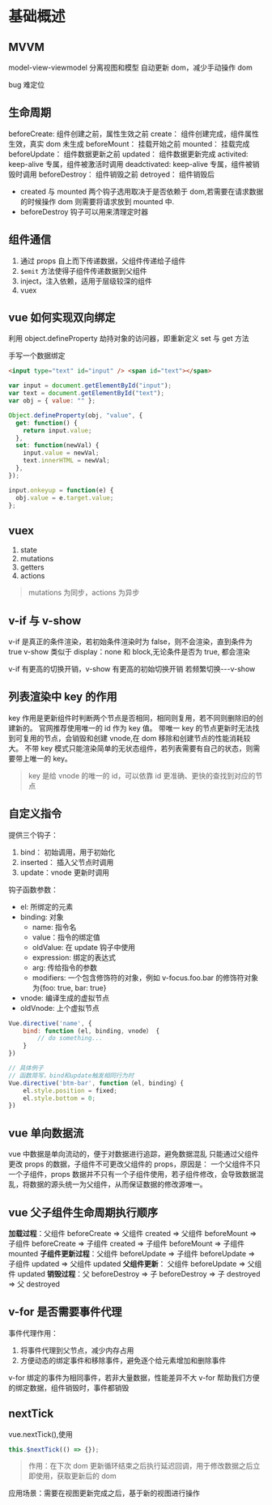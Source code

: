 # 基础概述

## MVVM

model-view-viewmodel
分离视图和模型
自动更新 dom，减少手动操作 dom

bug 难定位

## 生命周期

beforeCreate: 组件创建之前，属性生效之前
create： 组件创建完成，组件属性生效，真实 dom 未生成
beforeMount： 挂载开始之前
mounted： 挂载完成
beforeUpdate： 组件数据更新之前
updated： 组件数据更新完成
activited: keep-alive 专属，组件被激活时调用
deadctivated: keep-alive 专属，组件被销毁时调用
beforeDestroy： 组件销毁之前
detroyed： 组件销毁后

- created 与 mounted 两个钩子选用取决于是否依赖于 dom,若需要在请求数据的时候操作 dom 则需要将请求放到 mounted 中.
- beforeDestroy 钩子可以用来清理定时器

## 组件通信

1. 通过 props 自上而下传递数据，父组件传递给子组件
2. `$emit` 方法使得子组件传递数据到父组件
3. inject，注入依赖，适用于层级较深的组件
4. vuex

## vue 如何实现双向绑定

利用 object.defineProperty 劫持对象的访问器，即重新定义 set 与 get 方法

手写一个数据绑定

```html
<input type="text" id="input" /> <span id="text"></span>
```

```js
var input = document.getElementById("input");
var text = document.getElementById("text");
var obj = { value: "" };

Object.defineProperty(obj, "value", {
  get: function() {
    return input.value;
  },
  set: function(newVal) {
    input.value = newVal;
    text.innerHTML = newVal;
  },
});

input.onkeyup = function(e) {
  obj.value = e.target.value;
};
```

## vuex

1. state
2. mutations
3. getters
4. actions

> mutations 为同步，actions 为异步

## v-if 与 v-show

v-if 是真正的条件渲染，若初始条件渲染时为 false，则不会渲染，直到条件为 true
v-show 类似于 display：none 和 block,无论条件是否为 true, 都会渲染

v-if 有更高的切换开销，v-show 有更高的初始切换开销
若频繁切换---v-show

## 列表渲染中 key 的作用

key 作用是更新组件时判断两个节点是否相同，相同则复用，若不同则删除旧的创建新的。
官网推荐使用唯一的 id 作为 key 值。
带唯一 key 的节点更新时无法找到可复用的节点，会销毁和创建 vnode,在 dom 移除和创建节点的性能消耗较大。
不带 key 模式只能渲染简单的无状态组件，若列表需要有自己的状态，则需要带上唯一的 key。

> key 是给 vnode 的唯一的 id，可以依靠 id 更准确、更快的查找到对应的节点

## 自定义指令

提供三个钩子：

1. bind： 初始调用，用于初始化
2. inserted： 插入父节点时调用
3. update：vnode 更新时调用

钩子函数参数：

- el: 所绑定的元素
- binding: 对象
  - name: 指令名
  - value：指令的绑定值
  - oldValue: 在 update 钩子中使用
  - expression: 绑定的表达式
  - arg: 传给指令的参数
  - modifiers: 一个包含修饰符的对象，例如 v-focus.foo.bar 的修饰符对象为{foo: true, bar: true}
- vnode: 编译生成的虚拟节点
- oldVnode: 上个虚拟节点

```js
Vue.directive('name', {
    bind: function (el, binding, vnode） {
        // do something...
    }
})

// 具体例子
// 函数简写，bind和update触发相同行为时
Vue.directive('btm-bar', function（el, binding）{
    el.style.position = fixed;
    el.style.bottom = 0;
})
```

## vue 单向数据流

vue 中数据是单向流动的，便于对数据进行追踪，避免数据混乱
只能通过父组件更改 props 的数据，子组件不可更改父组件的 props，原因是：
一个父组件不只一个子组件，props 数据并不只有一个子组件使用，若子组件修改，会导致数据混乱，将数据的源头统一为父组件，从而保证数据的修改源唯一。

## vue 父子组件生命周期执行顺序

**加载过程**：父组件 beforeCreate => 父组件 created => 父组件 beforeMount => 子组件 beforeCreate => 子组件 created => 子组件 beforeMount => 子组件 mounted
**子组件更新过程**：父组件 beforeUpdate => 子组件 beforeUpdate => 子组件 updated => 父组件 updated
**父组件更新**： 父组件 beforeUpdate => 父组件 updated
**销毁过程**：父 beforeDestroy => 子 beforeDestroy => 子 destroyed => 父 destroyed

## v-for 是否需要事件代理

事件代理作用：

1. 将事件代理到父节点，减少内存占用
2. 方便动态的绑定事件和移除事件，避免逐个给元素增加和删除事件

v-for 绑定的事件为相同事件，若非大量数据，性能差异不大
v-for 帮助我们方便的绑定数据，组件销毁时，事件都销毁

## nextTick

vue.nextTick(),使用

```js
this.$nextTick(() => {});
```

> 作用：在下次 dom 更新循环结束之后执行延迟回调，用于修改数据之后立即使用，获取更新后的 dom

应用场景：需要在视图更新完成之后，基于新的视图进行操作
